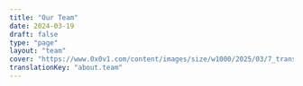```yaml
---
title: "Our Team"
date: 2024-03-19
draft: false
type: "page"
layout: "team"
cover: "https://www.0x0v1.com/content/images/size/w1000/2025/03/7_transparent.png"
translationKey: "about.team"
---
```

###
